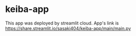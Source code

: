 # keiba-app
This app was deployed by streamlit cloud.
App's link is 
https://share.streamlit.io/sasaki404/keiba-app/main/main.py
